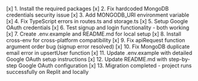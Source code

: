 [x] 1. Install the required packages
[x] 2. Fix hardcoded MongoDB credentials security issue
[x] 3. Add MONGODB_URI environment variable
[x] 4. Fix TypeScript errors in routes.ts and storage.ts
[x] 5. Setup Google OAuth credentials
[x] 6. Test signup and login functionality - both working
[x] 7. Create .env.example and README.md for local setup
[x] 8. Install cross-env for cross-platform compatibility
[x] 9. Fix apiRequest function argument order bug (signup error resolved)
[x] 10. Fix MongoDB duplicate email error in upsertUser function
[x] 11. Update .env.example with detailed Google OAuth setup instructions
[x] 12. Update README.md with step-by-step Google OAuth configuration
[x] 13. Migration completed - project runs successfully on Replit and locally